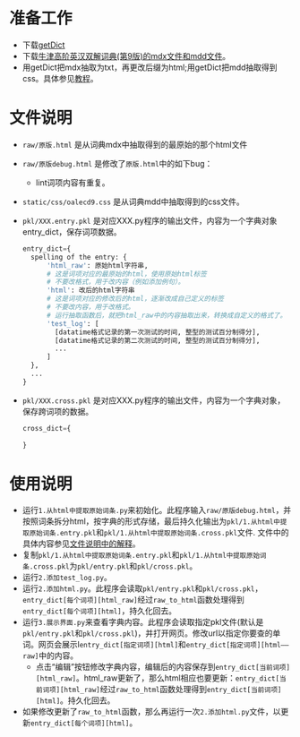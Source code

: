 # 准备工作
- 下载[getDict](https://pan.baidu.com/share/link?uk=305151372&shareid=2565690867)
- 下载[牛津高阶英汉双解词典(第9版)的mdx文件和mdd文件](https://download.csdn.net/download/qq_36682526/12304563?ops_request_misc=%257B%2522request%255Fid%2522%253A%2522159336452619195265959514%2522%252C%2522scm%2522%253A%252220140713.130102334..%2522%257D&request_id=159336452619195265959514&biz_id=1&utm_medium=distribute.pc_search_result.none-task-download-2~all~top_click~default-3-12304563.ecpm_v1_rank_ctr_v4&utm_term=%E7%89%9B%E6%B4%A5%E9%AB%98%E9%98%B6%E8%8B%B1%E6%B1%89%E5%8F%8C%E8%A7%A3%E8%AF%8D%E5%85%B8)。
- 用getDict把mdx抽取为txt，再更改后缀为html;用getDict把mdd抽取得到css。具体参见[教程](http://www.ducidian.com/forum.php?mod=viewthread&tid=178)。

# 文件说明
- `raw/原版.html` 是从词典mdx中抽取得到的最原始的那个html文件
- `raw/原版debug.html` 是修改了`原版.html`中的如下bug：
  - lint词项内容有重复。
- `static/css/oalecd9.css` 是从词典mdd中抽取得到的css文件。
- `pkl/XXX.entry.pkl` 是对应XXX.py程序的输出文件，内容为一个字典对象entry_dict，保存词项数据。

    ```python
    entry_dict={
      spelling of the entry: {
          'html_raw': 原始html字符串, 
          # 这是词项对应的最原始的html，使用原始html标签
          # 不要改格式，用于改内容（例如添加例句）。
          'html': 改后的html字符串
          # 这是词项对应的修改后的html，逐渐改成自己定义的标签
          # 不要改内容，用于改格式。
          # 运行抽取函数后，就把html_raw中的内容抽取出来，转换成自定义的格式了。
          'test_log': [
            [datatime格式记录的第一次测试的时间, 整型的测试百分制得分],
            [datatime格式记录的第二次测试的时间, 整型的测试百分制得分],
            ...
          ]
      },
      ...
    }
    ```

- `pkl/XXX.cross.pkl` 是对应XXX.py程序的输出文件，内容为一个字典对象，保存跨词项的数据。
    ```python
    cross_dict={
      
    }
    ```

# 使用说明
- 运行`1.从html中提取原始词条.py`来初始化。此程序输入`raw/原版debug.html`，并按照词条拆分html，按字典的形式存储，最后持久化输出为`pkl/1.从html中提取原始词条.entry.pkl`和`pkl/1.从html中提取原始词条.cross.pkl`文件. 文件中的具体内容参见[文件说明中的解释](#文件说明)。
- 复制`pkl/1.从html中提取原始词条.entry.pkl`和`pkl/1.从html中提取原始词条.cross.pkl`为`pkl/entry.pkl`和`pkl/cross.pkl`。
- 运行`2.添加test_log.py`。
- 运行`2.添加html.py`。此程序会读取`pkl/entry.pkl`和`pkl/cross.pkl`，`entry_dict[每个词项][html_raw]`经过`raw_to_html`函数处理得到`entry_dict[每个词项][html]`，持久化回去。
- 运行`3.展示界面.py`来查看字典内容。此程序会读取指定pkl文件(默认是`pkl/entry.pkl`和`pkl/cross.pkl`)，并打开网页。修改url以指定你要查的单词。网页会展示l`entry_dict[指定词项][html]`和`entry_dict[指定词项][html——raw]`中的内容。
  - 点击“编辑”按钮修改字典内容，编辑后的内容保存到`entry_dict[当前词项][html_raw]`。html_raw更新了，那么html相应也要更新：`entry_dict[当前词项][html_raw]`经过`raw_to_html`函数处理得到`entry_dict[当前词项][html]`。持久化回去。
- 如果修改更新了`raw_to_html`函数，那么再运行一次`2.添加html.py`文件，以更新`entry_dict[每个词项][html]`。

